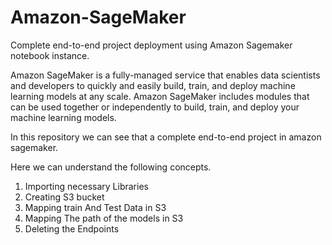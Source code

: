# Amazon-SageMaker
Complete end-to-end project deployment using Amazon Sagemaker notebook instance. 

Amazon SageMaker is a fully-managed service that enables data scientists and developers to quickly and easily build, train, and deploy machine learning models at any scale. Amazon SageMaker includes modules that can be used together or independently to build, train, and deploy your machine learning models.

In this repository we can see that a complete end-to-end project in amazon sagemaker.

Here we can understand the following concepts.

1. Importing necessary Libraries 
2. Creating S3 bucket 
3. Mapping train And Test Data in S3 
4. Mapping The path of the models in S3
5. Deleting the Endpoints
